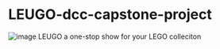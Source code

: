 # LEUGO-dcc-capstone-project
![image](https://user-images.githubusercontent.com/68738832/212691227-4ab75d6f-4c4f-44e9-b66a-c1b408d61133.png)
LEUGO a one-stop show for your LEGO colleciton
